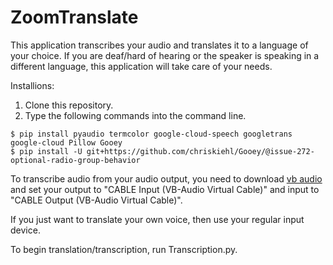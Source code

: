 # ZoomTranslate

This application transcribes your audio and translates it to a language of your choice. If you are
deaf/hard of hearing or the speaker is speaking in a different language, this application will
take care of your needs.

Installions:

1. Clone this repository.
2. Type the following commands into the command line.

```
$ pip install pyaudio termcolor google-cloud-speech googletrans google-cloud Pillow Gooey
$ pip install -U git+https://github.com/chriskiehl/Gooey/@issue-272-optional-radio-group-behavior
```

To transcribe audio from your audio output, you need to download [vb audio](https://vb-audio.com/Cable/index.htm) and
set your output to "CABLE Input (VB-Audio Virtual Cable)" and input to
"CABLE Output (VB-Audio Virtual Cable)".

If you just want to translate your own voice, then use your regular input device.

To begin translation/transcription, run Transcription.py.
